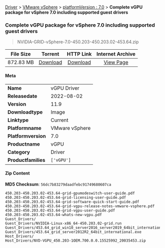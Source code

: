 
[Driver](/README.md)  >  [VMware vSphere](/index/Driver/VMware_vSphere.md)  >  [platformVersion : 7.0](/index/Driver/VMware_vSphere/7.0.md)  >  **Complete vGPU package for vSphere 7.0 including supported guest drivers**


###    Complete vGPU package for vSphere 7.0 including supported guest drivers

> NVIDIA-GRID-vSphere-7.0-450.203-450.203.02-453.64.zip   


| **File Size** | **Torrent**  | **HTTP Link** | **Internet Archive** |
|:-------------:|:------------:|:-------------:|:--------------------:|
| 872.83 MB |  [Download](https://archive.org/download/nvgpu_NVIDIA-GRID-vSphere-7.0-450.203-450.203.02-453.64.zip/nvgpu_NVIDIA-GRID-vSphere-7.0-450.203-450.203.02-453.64.zip_archive.torrent)       | [Download](https://archive.org/compress/nvgpu_NVIDIA-GRID-vSphere-7.0-450.203-450.203.02-453.64.zip) | [View Page](https://archive.org/details/nvgpu_NVIDIA-GRID-vSphere-7.0-450.203-450.203.02-453.64.zip)       |

#### Meta

<table>
<tr><td><strong>Name</strong></td><td>vGPU Driver</td></tr>
<tr><td><strong>Releasedate</strong></td><td>2022-08-02</td></tr>
<tr><td><strong>Version</strong></td><td>11.9</td></tr>
<tr><td><strong>Downloadtype</strong></td><td>Image</td></tr>
<tr><td><strong>Linktype</strong></td><td>Current</td></tr>
<tr><td><strong>Platformname</strong></td><td>VMware vSphere</td></tr>
<tr><td><strong>Platformversion</strong></td><td>7.0</td></tr>
<tr><td><strong>Productname</strong></td><td>vGPU</td></tr>
<tr><td><strong>Category</strong></td><td>Driver</td></tr>
<tr><td><strong>Productfamilies</strong></td><td><code>['vGPU']</code></td></tr>
</table>

#### Zip Content

**MD5 Checksum**: `56dc7b83279daadfebc91749680607ca`

```text
450.203-450.203.02-453.64-grid-gpumodeswitch-user-guide.pdf
450.203-450.203.02-453.64-grid-licensing-user-guide.pdf
450.203-450.203.02-453.64-grid-software-quick-start-guide.pdf
450.203-450.203.02-453.64-grid-vgpu-release-notes-vmware-vsphere.pdf
450.203-450.203.02-453.64-grid-vgpu-user-guide.pdf
450.203-450.203.02-453.64-whats-new-vgpu.pdf
Guest_Drivers/
Guest_Drivers/NVIDIA-Linux-x86_64-450.203.02-grid.run
Guest_Drivers/453.64_grid_win10_server2016_server2019_64bit_international.exe
Guest_Drivers/453.64_grid_server2012R2_64bit_international.exe
Host_Drivers/
Host_Drivers/NVD-VGPU_450.203-1OEM.700.0.0.15525992_20035453.zip
```